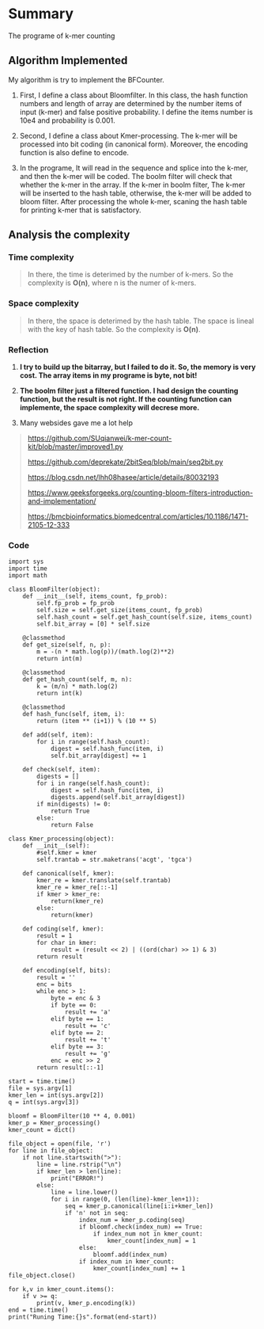# Summary

The programe of k-mer counting

## Algorithm Implemented

My algorithm is try to implement the BFCounter. 

1. First, I define a class about Bloomfilter. In this class, the hash function numbers and length of array are determined by the number items of input (k-mer) and false positive probability. I define the items number is 10e4 and probability is 0.001.

2. Second, I define a class about Kmer-processing. The k-mer will be processed into bit coding (in canonical form). Moreover, the encoding function is also define to encode.

3. In the programe, It will read in the sequence and splice into the k-mer, and then the k-mer will be coded. The boolm filter will check that whether the k-mer in the array. If the k-mer in boolm filter, The k-mer will be inserted to the hash table, otherwise, the k-mer will be added to bloom filter. After processing the whole k-mer, scaning the hash table for printing k-mer that is satisfactory.

## Analysis the complexity

### Time complexity

> In there, the time is deterimed by the number of k-mers. So the complexity is __O(n)__, where n is the numer of k-mers.

### Space complexity

> In there, the space is deterimed by the hash table. The space is lineal with the key of hash table. So the complexity is __O(n)__.

### Reflection

1. __I try to build up the bitarray, but I failed to do it. So, the memory is very cost. The array items in my programe is byte, not bit!__

2. __The boolm filter just a filtered function. I had design the counting function, but the result is not right. If the counting function can implemente, the space complexity will decrese more.__

3. Many websides gave me a lot help
   
>  <https://github.com/SUqianwei/k-mer-count-kit/blob/master/improved1.py>
> 
>  <https://github.com/deprekate/2bitSeq/blob/main/seq2bit.py>
> 
>  <https://blog.csdn.net/lhh08hasee/article/details/80032193>
> 
>  <https://www.geeksforgeeks.org/counting-bloom-filters-introduction-and-implementation/>
> 
>  <https://bmcbioinformatics.biomedcentral.com/articles/10.1186/1471-2105-12-333>

### Code

```
import sys
import time
import math

class BloomFilter(object):
    def __init__(self, items_count, fp_prob):
        self.fp_prob = fp_prob
        self.size = self.get_size(items_count, fp_prob)
        self.hash_count = self.get_hash_count(self.size, items_count)
        self.bit_array = [0] * self.size
         
    @classmethod
    def get_size(self, n, p):
        m = -(n * math.log(p))/(math.log(2)**2)
        return int(m)
        
    @classmethod
    def get_hash_count(self, m, n):
        k = (m/n) * math.log(2)
        return int(k)

    @classmethod
    def hash_func(self, item, i):
        return (item ** (i+1)) % (10 ** 5)

    def add(self, item):
        for i in range(self.hash_count):
            digest = self.hash_func(item, i)
            self.bit_array[digest] += 1
 
    def check(self, item):
        digests = []
        for i in range(self.hash_count):
            digest = self.hash_func(item, i)
            digests.append(self.bit_array[digest])
        if min(digests) != 0:
            return True
        else:
            return False

class Kmer_processing(object):
    def __init__(self):
        #self.kmer = kmer
        self.trantab = str.maketrans('acgt', 'tgca')

    def canonical(self, kmer):
        kmer_re = kmer.translate(self.trantab)
        kmer_re = kmer_re[::-1]
        if kmer > kmer_re:
            return(kmer_re)
        else:
            return(kmer)
    
    def coding(self, kmer):
        result = 1
        for char in kmer:
            result = (result << 2) | ((ord(char) >> 1) & 3)
        return result
    
    def encoding(self, bits):
        result = ''
        enc = bits
        while enc > 1:
            byte = enc & 3
            if byte == 0:
                result += 'a'
            elif byte == 1:
                result += 'c'
            elif byte == 2:
                result += 't'
            elif byte == 3:
                result += 'g'
            enc = enc >> 2
        return result[::-1]

start = time.time()
file = sys.argv[1]
kmer_len = int(sys.argv[2])
q = int(sys.argv[3])

bloomf = BloomFilter(10 ** 4, 0.001)
kmer_p = Kmer_processing()
kmer_count = dict()

file_object = open(file, 'r')
for line in file_object:
    if not line.startswith(">"):
        line = line.rstrip("\n")
        if kmer_len > len(line):
            print("ERROR!")
        else:
            line = line.lower()
            for i in range(0, (len(line)-kmer_len+1)):
                seq = kmer_p.canonical(line[i:i+kmer_len])
                if 'n' not in seq:
                    index_num = kmer_p.coding(seq)
                    if bloomf.check(index_num) == True:
                        if index_num not in kmer_count:
                            kmer_count[index_num] = 1
                    else:
                        bloomf.add(index_num)
                    if index_num in kmer_count:
                        kmer_count[index_num] += 1
file_object.close()

for k,v in kmer_count.items():
    if v >= q:
        print(v, kmer_p.encoding(k))
end = time.time()
print("Runing Time:{}s".format(end-start))

```
